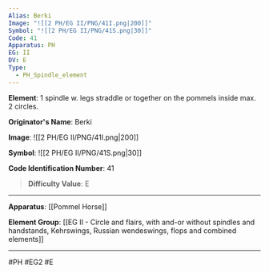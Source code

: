 ```yaml
---
Alias: Berki
Image: "![[2 PH/EG II/PNG/41I.png|200]]"
Symbol: "![[2 PH/EG II/PNG/41S.png|30]]"
Code: 41
Apparatus: PH
EG: II
DV: E
Type:
  - PH_Spindle_element
---
```

**Element**: 1 spindle w. legs straddle or together on the pommels inside max. 2 circles.

**Originator's Name**: Berki

**Image**:
![[2 PH/EG II/PNG/41I.png|200]]

**Symbol**:
![[2 PH/EG II/PNG/41S.png|30]]

**Code Identification Number**: 41

>**Difficulty Value**: E

___
**Apparatus**: [[Pommel Horse]]

**Element Group**: [[EG II - Circle and flairs, with and-or without spindles and handstands, Kehrswings, Russian wendeswings, flops and combined elements]]
___
#PH #EG2 #E
